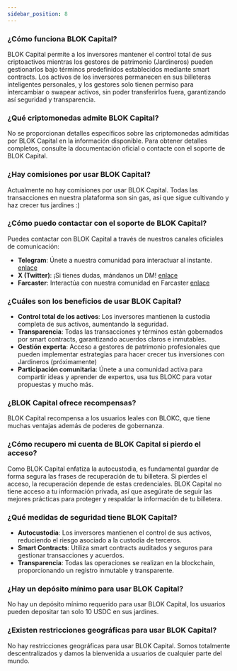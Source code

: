 ```yaml
---
sidebar_position: 8   
---
```


### ¿Cómo funciona BLOK Capital?
BLOK Capital permite a los inversores mantener el control total de sus criptoactivos mientras los gestores de patrimonio (Jardineros) pueden gestionarlos bajo términos predefinidos establecidos mediante smart contracts. Los activos de los inversores permanecen en sus billeteras inteligentes personales, y los gestores solo tienen permiso para intercambiar o swapear activos, sin poder transferirlos fuera, garantizando así seguridad y transparencia.

### ¿Qué criptomonedas admite BLOK Capital?
No se proporcionan detalles específicos sobre las criptomonedas admitidas por BLOK Capital en la información disponible. Para obtener detalles completos, consulte la documentación oficial o contacte con el soporte de BLOK Capital.

### ¿Hay comisiones por usar BLOK Capital?
Actualmente no hay comisiones por usar BLOK Capital. Todas las transacciones en nuestra plataforma son sin gas, así que sigue cultivando y haz crecer tus jardines :)

### ¿Cómo puedo contactar con el soporte de BLOK Capital?
Puedes contactar con BLOK Capital a través de nuestros canales oficiales de comunicación:
- **Telegram**: Únete a nuestra comunidad para interactuar al instante. [enlace](https://t.me/BLOKCapital)
- **X (Twitter)**: ¡Si tienes dudas, mándanos un DM! [enlace](https://x.com/blok_cap)
- **Farcaster**: Interactúa con nuestra comunidad en Farcaster [enlace](https://warpcast.com/blokc)

### ¿Cuáles son los beneficios de usar BLOK Capital?
- **Control total de los activos**: Los inversores mantienen la custodia completa de sus activos, aumentando la seguridad.
- **Transparencia**: Todas las transacciones y términos están gobernados por smart contracts, garantizando acuerdos claros e inmutables.
- **Gestión experta**: Acceso a gestores de patrimonio profesionales que pueden implementar estrategias para hacer crecer tus inversiones con Jardineros (próximamente)
- **Participación comunitaria**: Únete a una comunidad activa para compartir ideas y aprender de expertos, usa tus BLOKC para votar propuestas y mucho más.

### ¿BLOK Capital ofrece recompensas?
BLOK Capital recompensa a los usuarios leales con BLOKC, que tiene muchas ventajas además de poderes de gobernanza.

### ¿Cómo recupero mi cuenta de BLOK Capital si pierdo el acceso?
Como BLOK Capital enfatiza la autocustodia, es fundamental guardar de forma segura las frases de recuperación de tu billetera. Si pierdes el acceso, la recuperación depende de estas credenciales. BLOK Capital no tiene acceso a tu información privada, así que asegúrate de seguir las mejores prácticas para proteger y respaldar la información de tu billetera.

### ¿Qué medidas de seguridad tiene BLOK Capital?
- **Autocustodia**: Los inversores mantienen el control de sus activos, reduciendo el riesgo asociado a la custodia de terceros.
- **Smart Contracts**: Utiliza smart contracts auditados y seguros para gestionar transacciones y acuerdos.
- **Transparencia**: Todas las operaciones se realizan en la blockchain, proporcionando un registro inmutable y transparente.

### ¿Hay un depósito mínimo para usar BLOK Capital?
No hay un depósito mínimo requerido para usar BLOK Capital, los usuarios pueden depositar tan solo 10 USDC en sus jardines.

### ¿Existen restricciones geográficas para usar BLOK Capital?
No hay restricciones geográficas para usar BLOK Capital. Somos totalmente descentralizados y damos la bienvenida a usuarios de cualquier parte del mundo. 